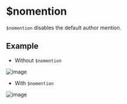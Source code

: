 # $nomention
`$nomention` disables the default author mention.

## Example
- Without `$nomention`

![image](https://user-images.githubusercontent.com/69215413/114780335-3f958580-9d45-11eb-9089-536f1d07416d.png)

- With `$nomention`

![image](https://user-images.githubusercontent.com/69215413/114780375-50de9200-9d45-11eb-95eb-ae32542f031b.png)
